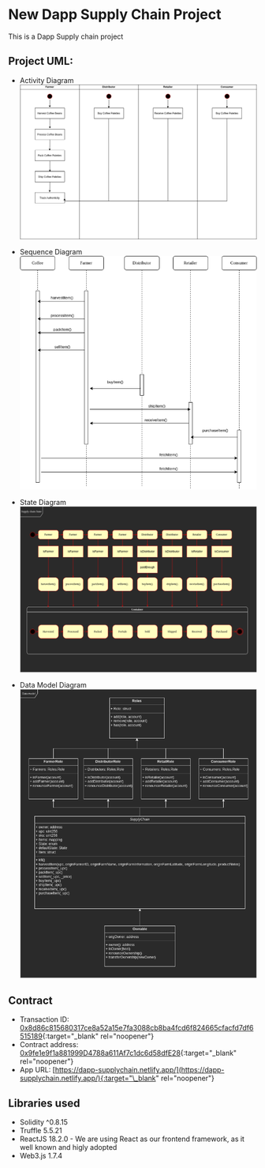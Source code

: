 # New Dapp Supply Chain Project

This is a Dapp Supply chain project

## Project UML:

- Activity Diagram
  ![Activity Diagram](./images/Activity%20Diagram.drawio.png)

- Sequence Diagram
  ![Sequence Diagram](./images/Sequence%20Diagram.drawio.png)

- State Diagram
  ![Activity Diagram](./images/State%20Diagram.drawio.png)

- Data Model Diagram
  ![Activity Diagram](./images/Data%20Model%20Diagram.drawio.png)

## Contract

- Transaction ID: [0x8d86c815680317ce8a52a15e7fa3088cb8ba4fcd6f824665cfacfd7df6515189](https://rinkeby.etherscan.io/tx/0x8d86c815680317ce8a52a15e7fa3088cb8ba4fcd6f824665cfacfd7df6515189){:target="\_blank" rel="noopener"}
- Contract address: [0x9fe1e9f1a881999D4788a611Af7c1dc6d58dfE28](https://rinkeby.etherscan.io/address/0x9fe1e9f1a881999d4788a611af7c1dc6d58dfe28){:target="\_blank" rel="noopener"}
- App URL: [https://dapp-supplychain.netlify.app/](https://dapp-supplychain.netlify.app/){:target="\_blank" rel="noopener"}

## Libraries used

- Solidity ^0.8.15
- Truffle 5.5.21
- ReactJS 18.2.0 - We are using React as our frontend framework, as it well known and higly adopted
- Web3.js 1.7.4
